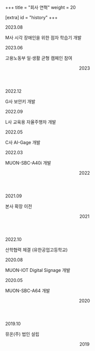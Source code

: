 +++
title = "회사 연혁"
weight = 20

[extra]
id = "history"
+++
<div class="timeline is-centered">
  <div class="timeline-item">
    <div class="timeline-marker"></div>
    <div class="timeline-content">
      <p class="heading">2023.08</p>
      <p>M사 시각 장애인을 위한 점자 학습기 개발</p>
    </div>
  </div>
    <div class="timeline-item">
    <div class="timeline-marker"></div>
    <div class="timeline-content">
      <p class="heading">2023.06</p>
      <p>고용노동부 일·생활 균형 캠페인 참여</p>
    </div>
  </div>
  <header class="timeline-header">
    <span class="tag is-primary">2023</span>
  </header>
  <div class="timeline-item has-text-info">
    <div class="timeline-marker"></div>
    <div class="timeline-content">
      <p class="heading">2022.12</p>
      <p>G사 보안키 개발</p>
    </div>
  </div>
  <div class="timeline-item has-text-info">
    <div class="timeline-marker"></div>
    <div class="timeline-content">
      <p class="heading">2022.09</p>
      <p>L사 교육용 자율주행차 개발</p>
    </div>
  </div>
  <div class="timeline-item has-text-info">
    <div class="timeline-marker"></div>
    <div class="timeline-content">
      <p class="heading">2022.05</p>
      <p>C사 AI-Gage 개발</p>
    </div>
  </div>
    <div class="timeline-item has-text-info">
    <div class="timeline-marker"></div>
    <div class="timeline-content">
      <p class="heading">2022.03</p>
      <p>MUON-SBC-A40i 개발</p>
    </div>
  </div>
  <header class="timeline-header">
    <span class="tag is-info">2022</span>
  </header>
  <div class="timeline-item">
    <div class="timeline-marker"></div>
    <div class="timeline-content">
      <p class="heading">2021.09</p>
      <p>본사 확장 이전</p>
    </div>
  </div>
  <header class="timeline-header">
    <span class="tag is-primary">2021</span>
  </header>
  <div class="timeline-item has-text-info">
    <div class="timeline-marker"></div>
    <div class="timeline-content">
      <p class="heading">2022.10</p>
      <p>산학협력 체결 (유한공업고등학교)</p>
    </div>
  </div>
  <div class="timeline-item has-text-info">
    <div class="timeline-marker"></div>
    <div class="timeline-content">
      <p class="heading">2020.08</p>
      <p>MUON-IOT Digital Signage 개발</p>
    </div>
  </div>
  <div class="timeline-item has-text-info">
    <div class="timeline-marker"></div>
    <div class="timeline-content">
      <p class="heading">2020.05</p>
      <p>MUON-SBC-A64 개발</p>
    </div>
  </div>
  <header class="timeline-header">
    <span class="tag is-info">2020</span>
  </header>
  <div class="timeline-item">
    <div class="timeline-marker"></div>
    <div class="timeline-content">
      <p class="heading">2019.10</p>
      <p>뮤온(주) 법인 설립</p>
    </div>
  </div>
  <header class="timeline-header">
    <span class="tag is-primary">2019</span>
  </header>
</div>
